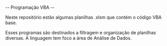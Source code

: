 -- Programação VBA --

Neste repositório estão algumas planilhas .xlsm que contém o código VBA base.

Esses programas são destinados a filtragem e organização de planilhas diversas.
A linguagem tem foco a área de Análise de Dados.
